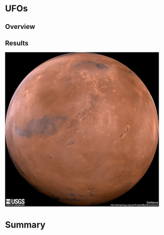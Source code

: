 # UFOs
## Overview



## Results


![Cerberus](https://github.com/joeapodaca/Mission-to-Mars/blob/main/data/full.jpg)



# Summary

